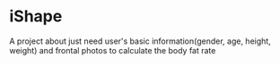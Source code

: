 # iShape
A project about just need user's basic information(gender, age, height, weight) and frontal photos to calculate the body fat rate
